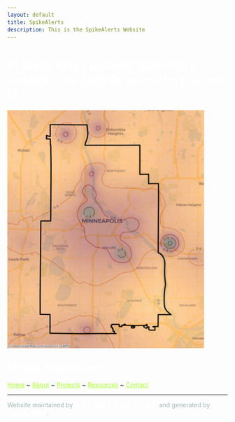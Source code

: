```yaml
---
layout: default
title: SpikeAlerts
description: This is the SpikeAlerts Website
---
```


<h1 class="project-name" style = "color:white">{{ page.title | default: site.title | default: site.github.repository_name }}</h1>

<img src="./figs/ExampleHazardIndex.png" alt="Water bodies in Twin Cities on coffee mug." class="responsive" width=450/> <!--width=500-->

<h2 class="project-tagline" style = "color:white">{{ page.description }} </h2>

<span> <a href="./index" style = "color: GreenYellow">Home</a> ~ <a href="./pages/about" style = "color: GreenYellow">About</a> ~ <a href="./pages/projects" style = "color: GreenYellow">Projects</a> ~ <a href="./pages/resources" style = "color: GreenYellow">Resources</a> ~ <a href="./pages/contact" style = "color: GreenYellow">Contact</a> </span>

<hr>

 <span style = "color: #a1b8b7"> Website maintained by <a href="{{ site.github.owner_url }}" style = "color:white">{{ site.github.owner_name }}</a> and generated by <a href="https://pages.github.com" style = "color:white">GitHub Pages</a>.</span>
